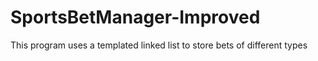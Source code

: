 # SportsBetManager-Improved
This program uses a templated linked list to store bets of different types
